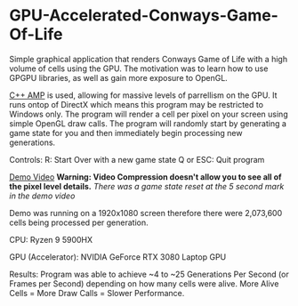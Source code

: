 # GPU-Accelerated-Conways-Game-Of-Life
Simple graphical application that renders Conways Game of Life with a high volume of cells using the GPU. The motivation was to learn how to use GPGPU libraries, as well as gain more exposure to OpenGL.


[C++ AMP](https://learn.microsoft.com/en-us/cpp/parallel/amp/cpp-amp-overview?view=msvc-170) is used, allowing for massive levels of parrellism on the GPU. It runs ontop of DirectX which means this program may be restricted to Windows only. The program will render a cell per pixel on your screen using simple OpenGL draw calls. The program will randomly start by generating a game state for you and then immediately begin processing new generations.


Controls:
R: Start Over with a new game state
Q or ESC: Quit program



[Demo Video](https://drive.google.com/file/d/10anhL4t5h0M7cvmN7L8i9I5BQXgZLNJK/view)
**Warning: Video Compression doesn't allow you to see all of the pixel level details.**
*There was a game state reset at the 5 second mark in the demo video*

Demo was running on a 1920x1080 screen therefore there were 2,073,600 cells being processed per generation.

CPU: Ryzen 9 5900HX

GPU (Accelerator): NVIDIA GeForce RTX 3080 Laptop GPU

Results: Program was able to achieve ~4 to ~25 Generations Per Second (or Frames per Second) depending on how many cells were alive. More Alive Cells = More Draw Calls = Slower Performance.
